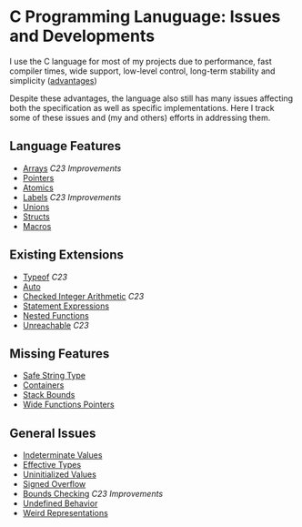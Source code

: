 # C Programming Lanuguage: Issues and Developments

I use the C language for most of my projects due to performance,
fast compiler times, wide support, low-level control, long-term
stability and simplicity ([advantages](./good.mkd))

Despite these advantages, the language also still has many issues
affecting both the specification as well as specific implementations. 
Here I track some of these issues and (my and others) efforts in
addressing them.

## Language Features ##

* [Arrays](./arrays.mkd) *C23 Improvements*
* [Pointers](./pointers.mkd)
* [Atomics](./atomics.mkd)
* [Labels](./labels.mkd) *C23 Improvements*
* [Unions](./unions.mkd)
* [Structs](./structs.mkd)
* [Macros](./macros.mkd)

## Existing Extensions ##

* [Typeof](./typeof.mkd) *C23*
* [Auto](./auto.mkd)
* [Checked Integer Arithmetic](./checked.mkd) *C23*
* [Statement Expressions](./stexp.mkd)
* [Nested Functions](./nested.mkd)
* [Unreachable](./unreachable.mkd) *C23*

## Missing Features ##

* [Safe String Type](./strings.mkd)
* [Containers](./containers.mkd)
* [Stack Bounds](./stack.mkd)
* [Wide Functions Pointers](./wide.mkd)

## General Issues ##

* [Indeterminate Values](./indet.mkd)
* [Effective Types](./tbaa.mkd)
* [Uninitialized Values](./uninit.mkd)
* [Signed Overflow](./signed.mkd)
* [Bounds Checking](./bounds.mkd) *C23 Improvements*
* [Undefined Behavior](./undef.mkd)
* [Weird Representations](./repr.mkd)
